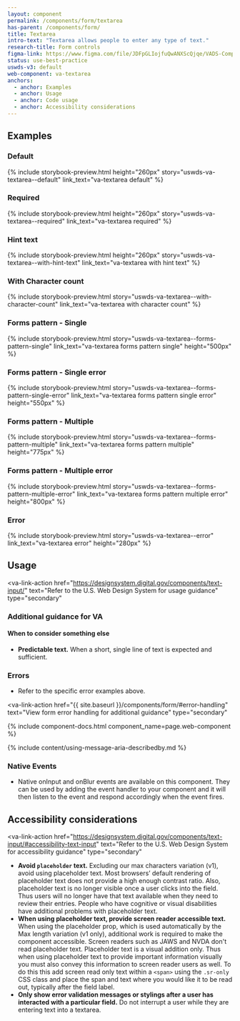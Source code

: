 ```yaml
---
layout: component
permalink: /components/form/textarea
has-parent: /components/form/
title: Textarea
intro-text: "Textarea allows people to enter any type of text."
research-title: Form controls
figma-link: https://www.figma.com/file/JDFpGLIojfuQwANXScQjqe/VADS-Component-Examples?type=design&node-id=1377%3A96417&mode=design&t=h9BoxMWwcHe2DhUd-1
status: use-best-practice
uswds-v3: default
web-component: va-textarea
anchors:
  - anchor: Examples
  - anchor: Usage
  - anchor: Code usage
  - anchor: Accessibility considerations
---
```


## Examples

### Default

{% include storybook-preview.html height="260px" story="uswds-va-textarea--default" link_text="va-textarea default" %}

### Required

{% include storybook-preview.html height="260px" story="uswds-va-textarea--required" link_text="va-textarea required" %}

### Hint text

{% include storybook-preview.html height="260px" story="uswds-va-textarea--with-hint-text" link_text="va-textarea with hint text" %}

### With Character count

{% include storybook-preview.html story="uswds-va-textarea--with-character-count" link_text="va-textarea with character count" %}

### Forms pattern - Single

{% include storybook-preview.html story="uswds-va-textarea--forms-pattern-single" link_text="va-textarea forms pattern single" height="500px" %}

### Forms pattern - Single error

{% include storybook-preview.html story="uswds-va-textarea--forms-pattern-single-error" link_text="va-textarea forms pattern single error" height="550px" %}

### Forms pattern - Multiple

{% include storybook-preview.html story="uswds-va-textarea--forms-pattern-multiple" link_text="va-textarea forms pattern multiple" height="775px" %}

### Forms pattern - Multiple error

{% include storybook-preview.html story="uswds-va-textarea--forms-pattern-multiple-error" link_text="va-textarea forms pattern multiple error" height="800px" %}

### Error

{% include storybook-preview.html story="uswds-va-textarea--error" link_text="va-textarea error" height="280px" %}

## Usage

<va-link-action
  href="https://designsystem.digital.gov/components/text-input/"
  text="Refer to the U.S. Web Design System for usage guidance"
  type="secondary"
></va-link-action>

### Additional guidance for VA

#### When to consider something else

* **Predictable text.** When a short, single line of text is expected and sufficient.

### Errors

* Refer to the specific error examples above.

<va-link-action
  href="{{ site.baseurl }}/components/form/#error-handling"
  text="View form error handling for additional guidance"
  type="secondary"
></va-link-action>

{% include component-docs.html component_name=page.web-component %}

{% include content/using-message-aria-describedby.md %}

### Native Events

* Native onInput and onBlur events are available on this component. They can be used by adding the event handler to your component and it will then listen to the event and respond accordingly when the event fires.

## Accessibility considerations

<va-link-action
  href="https://designsystem.digital.gov/components/text-input/#accessibility-text-input"
  text="Refer to the U.S. Web Design System for accessibility guidance"
  type="secondary"
></va-link-action>

* **Avoid `placeholder` text.** Excluding our max characters variation (v1), avoid using placeholder text. Most browsers’ default rendering of placeholder text does not provide a high enough contrast ratio. Also, placeholder text is no longer visible once a user clicks into the field. Thus users will no longer have that text available when they need to review their entries. People who have cognitive or visual disabilities have additional problems with placeholder text.
* **When using placeholder text, provide screen reader accessible text.** When using the placeholder prop, which is used automatically by the Max length variation (v1 only), additional work is required to make the component accessible. Screen readers such as JAWS and NVDA don't read placeholder text. Placeholder text is a visual addition only. Thus when using placeholder text to provide important information visually you must also convey this information to screen reader users as well. To do this this add screen read only text within a `<span>` using the `.sr-only` CSS class and place the span and text where you would like it to be read out, typically after the field label. 
* **Only show error validation messages or stylings after a user has interacted with a particular field.** Do not interrupt a user while they are entering text into a textarea.